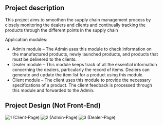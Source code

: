 ## Project description

This project aims to smoothen the supply chain management process by closely monitoring the dealers 
and clients and continually tracking the products through the different points in the supply chain

Application modules:
* Admin module – The Admin uses this module to check information on the manufactured products, newly launched products, and products that must be delivered to the clients.
* Dealer module – This module keeps track of all the essential information concerning the dealers, particularly the record of items. Dealers can generate and update the item list for a product using this module.
* Client module – The client uses this module to provide the necessary specifications of a product. The client feedback is processed through this module and forwarded to the Admin.

## Project Design (Not Front-End)
![1 (Client-Page)](https://user-images.githubusercontent.com/87764579/180738408-388ec844-783d-45fe-b88f-900b33914c1d.png)
![2 (Admin-Page)](https://user-images.githubusercontent.com/87764579/180738425-7e52de15-11ff-4660-8b96-33ce52a5d3f0.png)
![3 (Dealer-Page)](https://user-images.githubusercontent.com/87764579/180738435-0a946777-cffa-4194-be2b-8d4adfd1e985.png)
